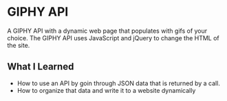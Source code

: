 # GIPHY API
A GIPHY API with a dynamic web page that populates with gifs of your choice. The GIPHY API uses JavaScript and jQuery to change the HTML of the site.

## What I Learned
* How to use an API by goin through JSON data that is returned by a call.
* How to organize that data and write it to a website dynamically
